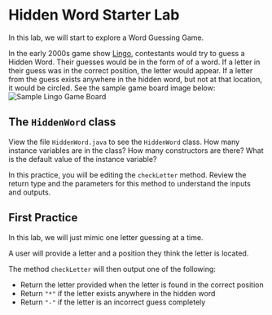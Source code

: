 # Hidden Word Starter Lab
In this lab, we will start to explore a Word Guessing Game. 

In the early 2000s game show [Lingo](https://en.wikipedia.org/wiki/Lingo_(American_game_show)), contestants would try to guess a Hidden Word. Their guesses would be in the form of of a word. If a letter in their guess was in the correct position, the letter would appear. If a letter from the guess exists anywhere in the hidden word, but not at that location, it would be circled. See the sample game board image below: 
![Sample Lingo Game Board](https://upload.wikimedia.org/wikipedia/commons/thumb/7/76/Lingopuzzle.svg/220px-Lingopuzzle.svg.png)



## The `HiddenWord` class
View the file `HiddenWord.java` to see the `HiddenWord` class. How many instance variables are in the class? How many constructors are there? What is the default value of the instance variable?

In this practice, you will be editing the `checkLetter` method. Review the return type and the parameters for this method to understand the inputs and outputs. 

## First Practice
In this lab, we will just mimic one letter guessing at a time. 

A user will provide a letter and a position they think the letter is located. 

The method `checkLetter` will then output one of the following: 
- Return the letter provided when the letter is found in the correct position
- Return `"*"` if the letter exists anywhere in the hidden word
- Return `"-"` if the letter is an incorrect guess completely

